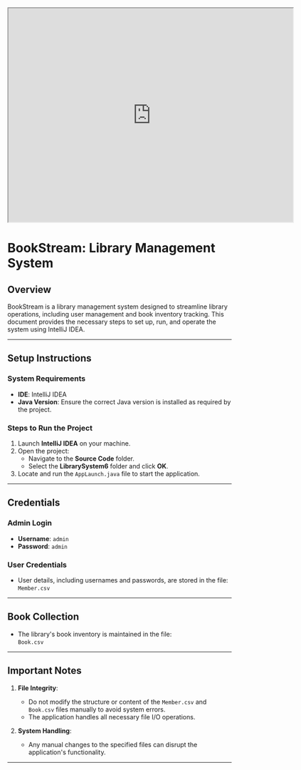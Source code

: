 <iframe src="https://drive.google.com/file/d/1bMSKYqWgHTryQFqYiUGnnrBnJQY5qc4m/preview" width="640" height="480" allow="autoplay"></iframe>

# BookStream: Library Management System

## Overview
BookStream is a library management system designed to streamline library operations, including user management and book inventory tracking. This document provides the necessary steps to set up, run, and operate the system using IntelliJ IDEA.

---

## Setup Instructions

### System Requirements
- **IDE**: IntelliJ IDEA
- **Java Version**: Ensure the correct Java version is installed as required by the project.

### Steps to Run the Project
1. Launch **IntelliJ IDEA** on your machine.
2. Open the project:
   - Navigate to the **Source Code** folder.
   - Select the **LibrarySystem6** folder and click **OK**.
3. Locate and run the `AppLaunch.java` file to start the application.

---

## Credentials

### Admin Login
- **Username**: `admin`  
- **Password**: `admin`

### User Credentials
- User details, including usernames and passwords, are stored in the file:  
  `Member.csv`

---

## Book Collection
- The library's book inventory is maintained in the file:  
  `Book.csv`

---

## Important Notes
1. **File Integrity**:
   - Do not modify the structure or content of the `Member.csv` and `Book.csv` files manually to avoid system errors.
   - The application handles all necessary file I/O operations.  

2. **System Handling**:
   - Any manual changes to the specified files can disrupt the application's functionality.

---
